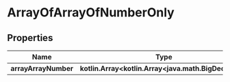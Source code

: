 
# ArrayOfArrayOfNumberOnly

## Properties
Name | Type | Description | Notes
------------ | ------------- | ------------- | -------------
**arrayArrayNumber** | **kotlin.Array&lt;kotlin.Array&lt;java.math.BigDecimal&gt;&gt;** |  |  [optional]



